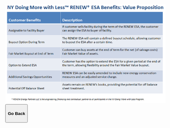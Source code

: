 <div class="main">
        <section>
            <div class="container">


<!-- # RENEW It *Now* NY� ESA Benefits: The Value Proposition -->
<br>


<img src="assets/NYDMwL ESA Benefits Value Prop.PNG" class="img-responsive center-block" alt="RENEW It *Now* NY Benefits Proposition" style="min-width:70%"> 

<button onclick="goBack()" type="button" class="btn btn-default" aria-label="Go Back">
  <span class="glyphicon glyphicon-arrow-left" aria-hidden="true"></span>
 <h4>Go Back</h4>
</button>
